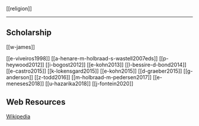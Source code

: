 
[[religion]]

---

## Scholarship
[[w-james]]

[[e-viveiros1998]] 
[[a-henare-m-holbraad-s-wastell2007eds]]
[[p-heywood2012]]
[[i-bogost2012]]
[[e-kohn2013]]
[[l-bessire-d-bond2014]]
[[e-castro2015]]
[[k-lokensgard2015]]
[[e-kohn2015]]
[[d-graeber2015]]
[[g-anderson]]
[[z-todd2016]]
[[m-holbraad-m-pedersen2017]] 
[[e-meneses2018]]
[[u-hazarika2018]]
[[j-fontein2020]]

## Web Resources
[Wikipedia](https://en.wikipedia.org/wiki/Ontological-turn)

